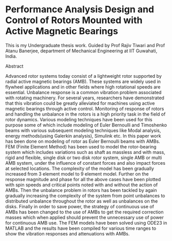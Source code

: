 # Performance Analysis Design and Control of Rotors Mounted with Active Magnetic Bearings

This is my Undergraduate thesis work. Guided by Prof Rajiv Tiwari and Prof Atanu Banerjee, department of Mechanical Engineering at IIT Guwahati, India.

Abstract

Advanced rotor systems today consist of a lightweight rotor supported by radial active magnetic bearings
(AMB). These systems are widely used in flywheel applications and in other fields where high rotational
speeds are essential. Unbalance response is a common vibration problem associated with rotating
machinery. For several years, researchers have demonstrated that this vibration could be greatly alleviated
for machines using active magnetic bearings through active control.
Monitoring of response of rotors and handling the unbalance in the rotors is a high priority task in the
field of rotor dynamics. Various modeling techniques have been used for this purpose some of which
include modeling of Euler Bernoulli and Timoshenko beams with various subsequent modeling
techniques like Modal analysis, energy methods(using Galerkin analysis), Simulink etc.
In this paper work has been done on modeling of rotor as Euler Bernoulli beams with AMBs. FEM (Finite
Element Method) has been used to model the rotor-bearing system which includes variations such as shaft
as massless and with mass, rigid and flexible, single disk or two disk rotor system, single AMB or multi
AMB system, under the influence of constant forces and also impact forces at selected locations. The
complexity of the model has been gradually increased from 3 element model to 9 element model.
Further on the response magnitude and phase for all the above cases have been plotted with spin speeds
and critical points noted with and without the action of AMBs. Then the unbalance problem in rotors has
been tackled by again gradually increasing the complexity of the system from point unbalances to
distributed unbalance throughout the rotor as well as unbalances on the disks.
Finally in order to save power, the strategy of continuous use of AMBs has been changed to the use of
AMBs to get the required correction masses which when applied should prevent the unnecessary use of
power for continuous AMB use.
The FEM models have been solved using ODE23 in MATLAB and the results have been compiled for
various time ranges to show the vibration responses and attenuations with AMBs.
